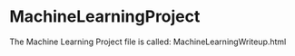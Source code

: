 # MachineLearningProject

The Machine Learning Project file is called: MachineLearningWriteup.html

